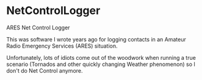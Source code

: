# NetControlLogger
ARES Net Control Logger

This was software I wrote years ago for logging contacts in an Amateur Radio Emergency Services (ARES) situation.

Unfortunately, lots of idiots come out of the woodwork when running a true scenario (Tornados and other quickly changing Weather phenomenon) so I don't do Net Control anymore.
